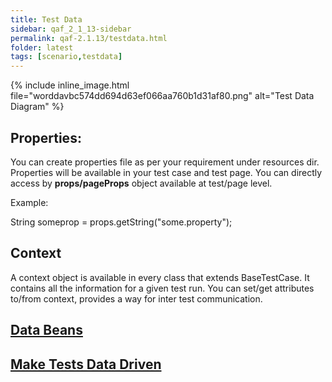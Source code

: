 ```yaml
---
title: Test Data
sidebar: qaf_2_1_13-sidebar
permalink: qaf-2.1.13/testdata.html
folder: latest
tags: [scenario,testdata]
---
```


{% include inline_image.html
file="worddavbc574dd694d63ef066aa760b1d31af80.png" alt="Test Data Diagram" %}

## Properties:

You can create properties file as per your requirement under resources dir. Properties will be available in your test case and test page. You can directly access by **props/pageProps** object available at test/page level.

Example: 

String someprop = props.getString("some.property");

## Context

A context object is available in every class that extends BaseTestCase. It contains all the information for a given test run. You can set/get attributes to/from context, provides a way for inter test communication.

## [Data Beans](databeans.html)

## [Make Tests Data Driven](maketest_data_driven.html)

